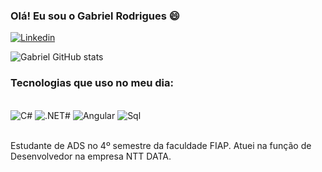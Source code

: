 ### Olá! Eu sou o Gabriel Rodrigues 😄

[![Linkedin](https://img.shields.io/badge/LinkedIn-0077B5?style=for-the-badge&logo=linkedin&logoColor=white)](https://www.linkedin.com/in/gabriel-rodrigues-passos/)


![Gabriel GitHub stats](https://github-readme-stats.vercel.app/api?username=GabrielRP17&show_icons=true&theme=transparent)

### Tecnologias que uso no meu dia:

<div style="display: inline_block"><br/>
    <img alt="C#" src="https://img.shields.io/badge/C%23-239120?style=for-the-badge&logo=c-sharp&logoColor=white"/>
    <img alt=".NET#" src="https://img.shields.io/badge/.NET-5C2D91?style=for-the-badge&logo=.net&logoColor=white"/>
    <img alt="Angular" src="https://img.shields.io/badge/Angular-DD0031?style=for-the-badge&logo=angular&logoColor=white"/>
    <img alt="Sql" src="https://img.shields.io/badge/MySQL-00000F?style=for-the-badge&logo=mysql&logoColor=white"/>
</div><br/>

Estudante de ADS no 4º semestre da faculdade FIAP.
Atuei na função de Desenvolvedor na empresa NTT DATA.
